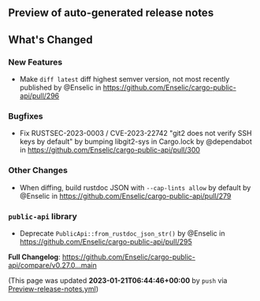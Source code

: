 ## Preview of auto-generated release notes
<!-- Release notes generated using configuration in .github/release.yml at main -->

## What's Changed
### New Features
* Make `diff latest` diff highest semver version, not most recently published by @Enselic in https://github.com/Enselic/cargo-public-api/pull/296
### Bugfixes
* Fix RUSTSEC-2023-0003 / CVE-2023-22742 "git2 does not verify SSH keys by default" by bumping libgit2-sys in Cargo.lock by @dependabot in https://github.com/Enselic/cargo-public-api/pull/300
### Other Changes
* When diffing, build rustdoc JSON with `--cap-lints allow` by default by @Enselic in https://github.com/Enselic/cargo-public-api/pull/279
### `public-api` library
* Deprecate `PublicApi::from_rustdoc_json_str()` by @Enselic in https://github.com/Enselic/cargo-public-api/pull/295


**Full Changelog**: https://github.com/Enselic/cargo-public-api/compare/v0.27.0...main


(This page was updated **2023-01-21T06:44:46+00:00** by `push` via [Preview-release-notes.yml](https://github.com/Enselic/cargo-public-api/actions/runs/3973692814))
